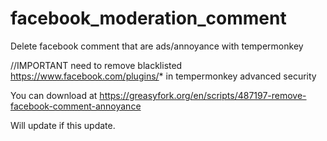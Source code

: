 # facebook_moderation_comment
Delete facebook comment that are ads/annoyance with tempermonkey

//IMPORTANT need to remove blacklisted https://www.facebook.com/plugins/* in tempermonkey advanced security


You can download at https://greasyfork.org/en/scripts/487197-remove-facebook-comment-annoyance

Will update if this update.
